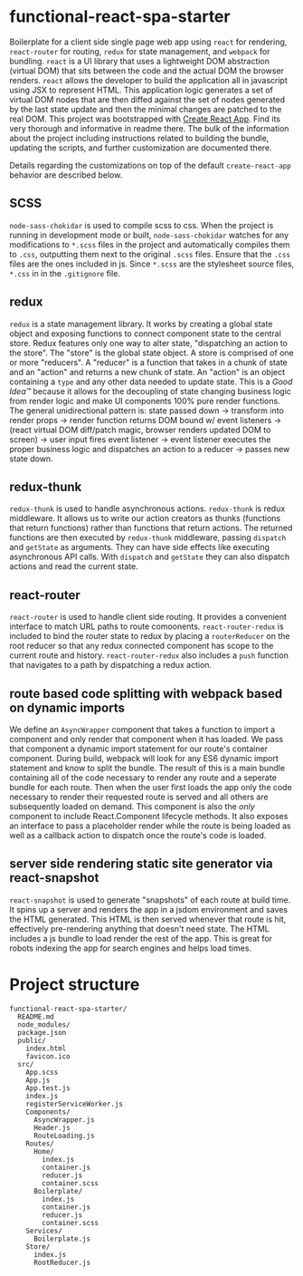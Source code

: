 # functional-react-spa-starter

Boilerplate for a client side single page web app using `react` for rendering, `react-router` for routing, `redux` for state management, and `webpack` for bundling. `react` is a UI library that uses a lightweight DOM abstraction (virtual DOM) that sits between the code and the actual DOM the browser renders. `react` allows the developer to build the application all in javascript using JSX to represent HTML. This application logic generates a set of virtual DOM nodes that are then diffed against the set of nodes generated by the last state update and then the minimal changes are patched to the real DOM. This project was bootstrapped with [Create React App](https://github.com/facebookincubator/create-react-app). Find its very thorough and informative in readme there. The bulk of the information about the project including instructions related to building the bundle, updating the scripts, and further customization are documented there.

Details regarding the customizations on top of the default `create-react-app` behavior are described below.

## SCSS

`node-sass-chokidar` is used to compile scss to css. When the project is running in development mode or built, `node-sass-chokidar` watches for any modifications to `*.scss` files in the project and automatically compiles them to `.css`, outputting them next to the original `.scss` files. Ensure that the `.css` files are the ones included in js. Since `*.scss` are the stylesheet source files, `*.css` in in the `.gitignore` file.

## redux

`redux` is a state management library. It works by creating a global state object and exposing functions to connect component state to the central store. Redux features only one way to alter state, "dispatching an action to the store". The "store" is the global state object. A store is comprised of one or more "reducers". A "reducer" is a function that takes in a chunk of state and an "action" and returns a new chunk of state. An "action" is an object containing a `type` and any other data needed to update state. This is a _Good Idea™_ because it allows for the decoupling of state changing business logic from render logic and make UI components 100% pure render functions. The general unidirectional pattern is: state passed down -> transform into render props -> render function returns DOM bound w/ event listeners -> (react virtual DOM diff/patch magic, browser renders updated DOM to screen) -> user input fires event listener -> event listener executes the proper business logic and dispatches an action to a reducer -> passes new state down.

## redux-thunk

`redux-thunk` is used to handle asynchronous actions. `redux-thunk` is redux middleware. It allows us to write our action creators as thunks (functions that return functions) rather than functions that return actions. The returned functions are then executed by `redux-thunk` middleware, passing `dispatch` and `getState` as arguments. They can have side effects like executing asynchronous API calls. With `dispatch` and `getState` they can also dispatch actions and read the current state.

## react-router

`react-router` is used to handle client side routing. It provides a convenient interface to match URL paths to route comoonents. `react-router-redux` is included to bind the router state to redux by placing a `routerReducer` on the root reducer so that any redux connected component has scope to the current route and history. `react-router-redux` also includes a `push` function that navigates to a path by dispatching a redux action.

## route based code splitting with webpack based on dynamic imports

We define an `AsyncWrapper` component that takes a function to import a component and only render that component when it has loaded. We pass that component a dynamic import statement for our route's container component. During build, webpack will look for any ES6 dynamic import statement and know to split the bundle. The result of this is a main bundle containing all of the code necessary to render any route and a seperate bundle for each route. Then when the user first loads the app only the code necessary to render their requested route is served and all others are subsequently loaded on demand. This component is also the _only_ component to include React.Component lifecycle methods. It also exposes an interface to pass a placeholder render while the route is being loaded as well as a callback action to dispatch once the route's code is loaded.

## server side rendering static site generator via react-snapshot

`react-snapshot` is used to generate "snapshots" of each route at build time. It spins up a server and renders the app in a jsdom environment and saves the HTML generated. This HTML is then served whenever that route is hit, effectively pre-rendering anything that doesn't need state. The HTML includes a js bundle to load render the rest of the app. This is great for robots indexing the app for search engines and helps load times.

# Project structure

```
functional-react-spa-starter/
  README.md
  node_modules/
  package.json
  public/
    index.html
    favicon.ico
  src/
    App.scss
    App.js
    App.test.js
    index.js
    registerServiceWorker.js
    Components/
      AsyncWrapper.js
      Header.js
      RouteLoading.js
    Routes/
      Home/
        index.js
        container.js
        reducer.js
        container.scss
      Boilerplate/
        index.js
        container.js
        reducer.js
        container.scss
    Services/
      Boilerplate.js
    Store/
      index.js
      RootReducer.js
```
